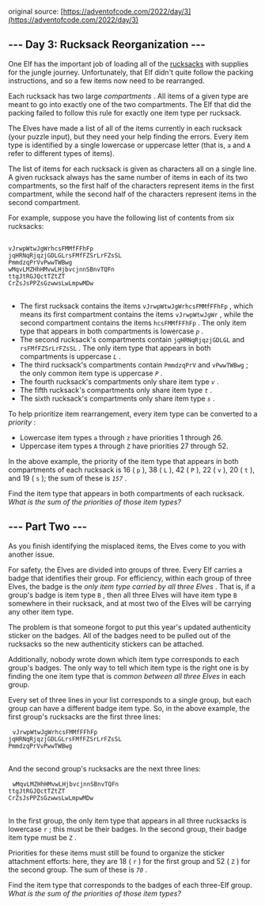 original source: [https://adventofcode.com/2022/day/3](https://adventofcode.com/2022/day/3)
## --- Day 3: Rucksack Reorganization ---
 One Elf has the important job of loading all of the  [rucksacks](https://en.wikipedia.org/wiki/Rucksack)  with supplies for the  jungle  journey. Unfortunately, that Elf didn't quite follow the packing instructions, and so a few items now need to be rearranged.
 
 Each rucksack has two large  <em>compartments</em> . All items of a given type are meant to go into exactly one of the two compartments. The Elf that did the packing failed to follow this rule for exactly one item type per rucksack.
 
 The Elves have made a list of all of the items currently in each rucksack (your puzzle input), but they need your help finding the errors. Every item type is identified by a single lowercase or uppercase letter (that is,  <code>a</code>  and  <code>A</code>  refer to different types of items).
 
 The list of items for each rucksack is given as characters all on a single line. A given rucksack always has the same number of items in each of its two compartments, so the first half of the characters represent items in the first compartment, while the second half of the characters represent items in the second compartment.
 
 For example, suppose you have the following list of contents from six rucksacks:
 
 <pre>
 <code>
vJrwpWtwJgWrhcsFMMfFFhFp
jqHRNqRjqzjGDLGLrsFMfFZSrLrFZsSL
PmmdzqPrVvPwwTWBwg
wMqvLMZHhHMvwLHjbvcjnnSBnvTQFn
ttgJtRGJQctTZtZT
CrZsJsPPZsGzwwsLwLmpwMDw
</code> 
</pre>
 
 
  - The first rucksack contains the items  <code>vJrwpWtwJgWrhcsFMMfFFhFp</code> , which means its first compartment contains the items  <code>vJrwpWtwJgWr</code> , while the second compartment contains the items  <code>hcsFMMfFFhFp</code> . The only item type that appears in both compartments is lowercase  <code><em>p</em></code> . 
  - The second rucksack's compartments contain  <code>jqHRNqRjqzjGDLGL</code>  and  <code>rsFMfFZSrLrFZsSL</code> . The only item type that appears in both compartments is uppercase  <code><em>L</em></code> . 
  - The third rucksack's compartments contain  <code>PmmdzqPrV</code>  and  <code>vPwwTWBwg</code> ; the only common item type is uppercase  <code><em>P</em></code> . 
  - The fourth rucksack's compartments only share item type  <code><em>v</em></code> . 
  - The fifth rucksack's compartments only share item type  <code><em>t</em></code> . 
  - The sixth rucksack's compartments only share item type  <code><em>s</em></code> . 
 
 To help prioritize item rearrangement, every item type can be converted to a  <em>priority</em> :
 
 
  - Lowercase item types  <code>a</code>  through  <code>z</code>  have priorities 1 through 26. 
  - Uppercase item types  <code>A</code>  through  <code>Z</code>  have priorities 27 through 52. 
 
 In the above example, the priority of the item type that appears in both compartments of each rucksack is 16 ( <code>p</code> ), 38 ( <code>L</code> ), 42 ( <code>P</code> ), 22 ( <code>v</code> ), 20 ( <code>t</code> ), and 19 ( <code>s</code> ); the sum of these is  <code><em>157</em></code> .
 
 Find the item type that appears in both compartments of each rucksack.  <em>What is the sum of the priorities of those item types?</em>
 

## --- Part Two ---
 As you finish identifying the misplaced items, the Elves come to you with another issue.
 
 For safety, the Elves are divided into groups of three. Every Elf carries a badge that identifies their group. For efficiency, within each group of three Elves, the badge is the  <em>only item type carried by all three Elves</em> . That is, if a group's badge is item type  <code>B</code> , then all three Elves will have item type  <code>B</code>  somewhere in their rucksack, and at most two of the Elves will be carrying any other item type.
 
 The problem is that someone forgot to put this year's updated authenticity sticker on the badges. All of the badges need to be pulled out of the rucksacks so the new authenticity stickers can be attached.
 
 Additionally, nobody wrote down which item type corresponds to each group's badges. The only way to tell which item type is the right one is by finding the one item type that is  <em>common between all three Elves</em>  in each group.
 
 Every set of three lines in your list corresponds to a single group, but each group can have a different badge item type. So, in the above example, the first group's rucksacks are the first three lines:
 
 <pre>
 <code>vJrwpWtwJgWrhcsFMMfFFhFp
jqHRNqRjqzjGDLGLrsFMfFZSrLrFZsSL
PmmdzqPrVvPwwTWBwg
</code> 
</pre>
 
 And the second group's rucksacks are the next three lines:
 
 <pre>
 <code>wMqvLMZHhHMvwLHjbvcjnnSBnvTQFn
ttgJtRGJQctTZtZT
CrZsJsPPZsGzwwsLwLmpwMDw
</code> 
</pre>
 
 In the first group, the only item type that appears in all three rucksacks is lowercase  <code>r</code> ; this must be their badges. In the second group, their badge item type must be  <code>Z</code> .
 
 Priorities for these items must still be found to organize the sticker attachment efforts: here, they are 18 ( <code>r</code> ) for the first group and 52 ( <code>Z</code> ) for the second group. The sum of these is  <code><em>70</em></code> .
 
 Find the item type that corresponds to the badges of each three-Elf group.  <em>What is the sum of the priorities of those item types?</em>
 

